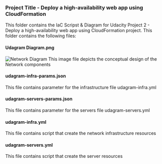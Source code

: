 ### Project Title - Deploy a high-availability web app using CloudFormation
This folder contains the IaC Scripst & Diagram for Udacity Project 2 - Deploy a high-availability web app using CloudFormation project. This folder contains the following files:

#### Udagram Diagram.png
![Network Diagram](https://github.com/eldeeno/iac_project/Udagram-Diagram.png?raw=true)
This image file depicts the conceptual design of the Network components

#### udagram-infra-params.json
This file contains parameter for the infrastructure file udagram-infra.yml

#### udagram-servers-params.json
This file contains parameter for the servers file udagram-servers.yml

#### udagram-infra.yml
This file contains script that create the network infrastructure resources

#### udagram-servers.yml
This file contains script that create the server resources